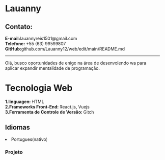 <!DOCTYPE html>

<html lang="pt-BR">
<head>
    <meta charset="UTF-8">
    <meta name="viewport" content="width=device-width, initial-scale=1.0">
    <title>Currículo</title>
</head>
<body>
    <h1>Lauanny</h1>
    <section>
        <h2>Contato:</h2>
        <strong>E-mail:</strong>lauannyreis1501@gmail.com <br>
        <strong>Telefone:</strong> +55 (63) 99599807 <br>
        <strong>GitHub:</strong>github.com/Lauanny12/web/edit/main/README.md
</section>
<hr>

<p>Olá, busco oportunidades de enigo na área de desenvolendo wa para aplicar expandir mentalidade de programação.</p>

<h1>Tecnologia Web </h1>
      <dl>
        <strong>1.linguagen: </strong>HTML <br>
        <strong>2.Frameworks Front-End: </strong> React.js, Vuejs <br>
        <strong>3.Ferramenta de Controle de Versão: </strong> Gitch <br>
      </dl>
<h2>Idiomas</h2>
<li>Portugues(nativo)</li>
  
<h3>Projeto</h3>
      <dl>
      <dt
      </dl>
